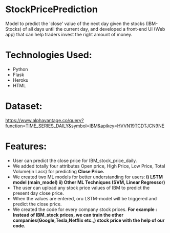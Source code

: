 # StockPricePrediction
Model to predict the 'close' value of the next day given the stocks (IBM-Stocks) of all days until the current day, and developed a front-end UI (Web app) that can help traders invest the right amount of money.

# Technologies Used:
* Python
* Flask
* Heroku
* HTML

# Dataset:
https://www.alphavantage.co/query?function=TIME_SERIES_DAILY&symbol=IBM&apikey=HVVN19TCDTJCN9NE

# Features:
* User can predict the close price for IBM_stock_price_daily.
* We added totally four attributes Open price, High Price, Low Price, Total Volume(in Lacs) for predicting **Close Price.**
* We created two ML models for better understanding for users:
**i) LSTM model (main_model)
ii) Other ML Techniques (SVM, Linear Regressor)**
* The user can upload any stock price values of IBM to predict the present day close price.
* When the values are entered, oru LSTM-model will be triggered and predict the close price.
* We created the code for every company stock prices.
**For example : Instead of IBM_stock prices, we can train the other companies(Google,Tesla,Netflix etc.,) stock price with the help of our code.**
